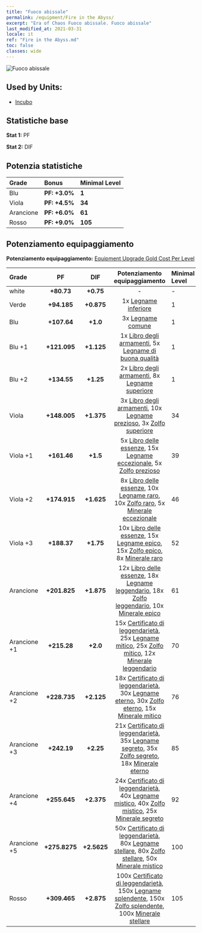 ```yaml
---
title: "Fuoco abissale"
permalink: /equipment/Fire in the Abyss/
excerpt: "Era of Chaos Fuoco abissale. Fuoco abissale"
last_modified_at: 2021-03-31
locale: it
ref: "Fire in the Abyss.md"
toc: false
classes: wide
---
```


  ![Fuoco abissale](/images/e/e_5082.png)

## Used by Units:

* [Incubo](/it/units/Nightmare/) 


## Statistiche base
 **Stat 1:** PF

 **Stat 2:** DIF

## Potenzia statistiche

  |     Grade    |   Bonus | Minimal Level | 
  |:-------------|:--------|:--------------| 
  | Blu | **PF: +3.0%** | **1** | 
  | Viola | **PF: +4.5%** | **34** | 
  | Arancione | **PF: +6.0%** | **61** | 
  | Rosso | **PF: +9.0%** | **105** | 


## Potenziamento equipaggiamento
 **Potenziamento equipaggiamento:** [Equipment Upgrade Gold Cost Per Level](/equipment/EquipmentUpgradeCostPerLevel/) 

  |          Grade      | PF | DIF | Potenziamento equipaggiamento | Minimal Level |
  |:--------------------|:---------:|:---------:|:----------------:|:--------------|
  | white | **+80.73** | **+0.75** | - | - |
  | Verde | **+94.185** | **+0.875** | 1x [Legname inferiore](/it/Items/mat_1/) | 1 |
  | Blu | **+107.64** | **+1.0** | 3x [Legname comune](/it/Items/mat_7/) | 1 |
  | Blu +1 | **+121.095** | **+1.125** | 1x [Libro degli armamenti](/it/Items/mat_18/), 5x [Legname di buona qualità](/it/Items/mat_13/) | 1 |
  | Blu +2 | **+134.55** | **+1.25** | 2x [Libro degli armamenti](/it/Items/mat_25/), 8x [Legname superiore](/it/Items/mat_20/) | 1 |
  | Viola | **+148.005** | **+1.375** | 3x [Libro degli armamenti](/it/Items/mat_32/), 10x [Legname prezioso](/it/Items/mat_27/), 3x [Zolfo superiore](/it/Items/mat_22/) | 34 |
  | Viola +1 | **+161.46** | **+1.5** | 5x [Libro delle essenze](/it/Items/mat_39/), 15x [Legname eccezionale](/it/Items/mat_34/), 5x [Zolfo prezioso](/it/Items/mat_29/) | 39 |
  | Viola +2 | **+174.915** | **+1.625** | 8x [Libro delle essenze](/it/Items/mat_46/), 10x [Legname raro](/it/Items/mat_41/), 10x [Zolfo raro](/it/Items/mat_43/), 5x [Minerale eccezionale](/it/Items/mat_33/) | 46 |
  | Viola +3 | **+188.37** | **+1.75** | 10x [Libro delle essenze](/it/Items/mat_53/), 15x [Legname epico](/it/Items/mat_48/), 15x [Zolfo epico](/it/Items/mat_50/), 8x [Minerale raro](/it/Items/mat_40/) | 52 |
  | Arancione | **+201.825** | **+1.875** | 12x [Libro delle essenze](/it/Items/mat_60/), 18x [Legname leggendario](/it/Items/mat_55/), 18x [Zolfo leggendario](/it/Items/mat_57/), 10x [Minerale epico](/it/Items/mat_47/) | 61 |
  | Arancione +1 | **+215.28** | **+2.0** | 15x [Certificato di leggendarietà](/it/Items/mat_67/), 25x [Legname mitico](/it/Items/mat_62/), 25x [Zolfo mitico](/it/Items/mat_64/), 12x [Minerale leggendario](/it/Items/mat_54/) | 70 |
  | Arancione +2 | **+228.735** | **+2.125** | 18x [Certificato di leggendarietà](/it/Items/mat_74/), 30x [Legname eterno](/it/Items/mat_69/), 30x [Zolfo eterno](/it/Items/mat_71/), 15x [Minerale mitico](/it/Items/mat_61/) | 76 |
  | Arancione +3 | **+242.19** | **+2.25** | 21x [Certificato di leggendarietà](/it/Items/mat_81/), 35x [Legname segreto](/it/Items/mat_76/), 35x [Zolfo segreto](/it/Items/mat_78/), 18x [Minerale eterno](/it/Items/mat_68/) | 85 |
  | Arancione +4 | **+255.645** | **+2.375** | 24x [Certificato di leggendarietà](/it/Items/mat_88/), 40x [Legname mistico](/it/Items/mat_83/), 40x [Zolfo mistico](/it/Items/mat_85/), 25x [Minerale segreto](/it/Items/mat_75/) | 92 |
  | Arancione +5 | **+275.8275** | **+2.5625** | 50x [Certificato di leggendarietà](/it/Items/mat_95/), 80x [Legname stellare](/it/Items/mat_90/), 80x [Zolfo stellare](/it/Items/mat_92/), 50x [Minerale mistico](/it/Items/mat_82/) | 100 |
  | Rosso | **+309.465** | **+2.875** | 100x [Certificato di leggendarietà](/it/Items/mat_102/), 150x [Legname splendente](/it/Items/mat_97/), 150x [Zolfo splendente](/it/Items/mat_99/), 100x [Minerale stellare](/it/Items/mat_89/) | 105 |

